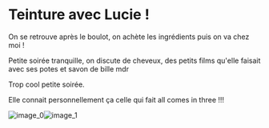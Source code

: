 # Teinture avec Lucie !
On se retrouve après le boulot, on achète les ingrédients puis on va chez moi !

Petite soirée tranquille, on discute de cheveux, des petits films qu'elle faisait avec ses potes et savon de bille mdr

Trop cool petite soirée.

Elle connait personnellement ça celle qui fait all comes in three !!!

![image_0](images/image_94.jpg)![image_1](images/image_95.jpg)